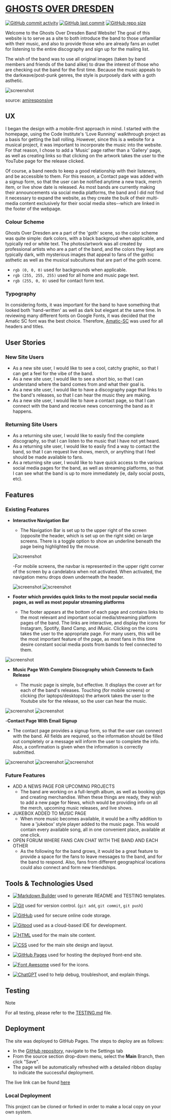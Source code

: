 # [GHOSTS OVER DRESDEN](https://craigdickerson725.github.io/ghosts_over_dresden)

[![GitHub commit activity](https://img.shields.io/github/commit-activity/t/craigdickerson725/ghosts_over_dresden)](https://github.com/craigdickerson725/ghosts_over_dresden/commits/main)
[![GitHub last commit](https://img.shields.io/github/last-commit/craigdickerson725/ghosts_over_dresden)](https://github.com/craigdickerson725/ghosts_over_dresden/commits/main)
[![GitHub repo size](https://img.shields.io/github/repo-size/craigdickerson725/ghosts_over_dresden)](https://github.com/craigdickerson725/ghosts_over_dresden)

Welcome to the Ghosts Over Dresden Band Website!  The goal of this website is to serve as a site to both introduce the band to those unfamiliar with their music, and also to provide those who are already fans an outlet for listening to the entire discography and sign up for the mailing list.

The wish of the band was to use all original images (taken by band members and friends of the band alike) to draw the interest of those who are checking out the band for the first time.  Because the music appeals to the darkwave/post-punk genres, the style is purposely dark with a goth asthetic. 

![screenshot](documentation/mockup_screenshot.png.png)

source: [amiresponsive](https://ui.dev/amiresponsive?url=https://craigdickerson725.github.io/ghosts_over_dresden)

## UX

I began the design with a mobile-first approach in mind. I started with the homepage, using the Code Institute's 'Love Running' walkthrough project as a basis for getting the ball rolling.  However, since this is a website for a musical project, it was important to incorporate the music into the website.  For that reason, I chose to add a 'Music' page rather than a 'Gallery' page, as well as creating links so that clicking on the artwork takes the user to the YouTube page for the release clicked.

Of course, a band needs to keep a good relationship with their listeners, and be accessible to them.  For this reason, a Contact page was added with a signup form, so that the user can be notified anytime a new track, merch item, or live show date is released.  As most bands are currently making their announcements via social media platforms, the band and I did not find it necessary to expand the website, as they create the bulk of their multi-media content exclusively for their social media sites--which are linked in the footer of the webpage.

### Colour Scheme

Ghosts Over Dresden are a part of the 'goth' scene, so the color scheme was quite simple:  dark colors, with a black backgroud when applicable, and typically red or white text.  The photos/artwork was all created by professional artists who are a part of the band, and the colors they kept are typically dark, with mysterious images that appeal to fans of the gothic asthetic as well as the musical subcultures that are part of the goth scene.

- `rgb (0, 0, 0)` used for backgrounds when applicable.
- `rgb (255, 255, 255)` used for all home and music page text.
- `rgb (255, 0, 0)` used for contact form text.

### Typography

In considering fonts, it was important for the band to have something that looked both 'hand-written' as well as dark but elegant at the same time.  In reviewing many different fonts on Google Fonts, it was decided that the Amatic SC font was the best choice.  Therefore, [Amatic-SC](https://fonts.googleapis.com/css2?family=Amatic+SC:wght@400;700&display=swap) was used for all headers and titles.

## User Stories

### New Site Users

- As a new site user, I would like to see a cool, catchy graphic, so that I can get a feel for the vibe of the band.
- As a new site user, I would like to see a short bio, so that I can understand where the band comes from and what their goal is.
- As a new site user, I would like to have a discography page that links to the band's releases, so that I can hear the music they are making.
- As a new site user, I would like to have a contact page, so that I can connect with the band and receive news concerning the band as it happens.

### Returning Site Users

- As a returning site user, I would like to easily find the complete discography, so that I can listen to the music that I have not yet heard.
- As a returning site user, I would like to easily find a way to contact the band, so that I can request live shows, merch, or anything that I feel should be made available to fans.
- As a returning site user, I would like to have quick access to the various social media pages for the band, as well as streaming platforms, so that I can see what the band is up to more immediately (ie, daily social posts, etc).

## Features

### Existing Features

- **Interactive Navigation Bar**

    - The Navigation Bar is set up to the upper right of the screen (opposite the header, which is set up on the right side) on large screens. There is a toggle option to show an underline beneath the page being highlighted by the mouse.

    ![screenshot](documentation/features/navbar_large_screens.png)

    -For mobile screens, the navbar is represented in the upper right corner of the screen by a candelabra when not activated.  When activated, the navigation menu drops down underneath the header.

    ![screenshot](documentation/features/navbar_mobile_unclicked.png)
    ![screenshot](documentation/features/navbar_mobile_dropdown.png)

- **Footer which provides quick links to the most popular social media pages, as well as most popular streaming platforms**

    - The footer appears at the bottom of each page and contains links to the most relevant and important social media/streaming platform pages of the band.  The links are interactive, and display the icons for Instagram, Spotify, Band Camp, and iMusic.  Clicking on the icons takes the user to the appropriate page.  For many users, this will be the most important feature of the page, as most fans in this time desire constant social media posts from bands to feel connected to them.

![screenshot](documentation/features/footer.png)

- **Music Page With Complete Discography which Connects to Each Release**

    - The music page is simple, but effective.  It displays the cover art for each of the band's releases.  Touching (for mobile screens) or clicking (for laptops/desktops) the artwork takes the user to the Youtube site for the release, so the user can hear the music.  

![screenshot](documentation/features/music_page_mobile.png)
![screenshot](documentation/features/music_page_large_screens.png)

-**Contact Page With Email Signup**

  - The contact page provides a signup form, so that the user can connect with the band.  All fields are required, so the information should be filled out completely or a message will inform the user to complete the info.  Also, a confirmation is given when the information is correctly submitted.

![screenshot](documentation/features/signup_form_with_info_incomplete.png)
![screenshot](documentation/features/signup_form_with_info_completed.png)
![screenshot](documentation/features/signup_form_submission_confirmation.png)

### Future Features

- ADD A NEWS PAGE FOR UPCOMING PROJECTS
    - The band are working on a full-length album, as well as booking gigs and creating merchandise.  When these things are ready, they wish to add a new page for News, which would be providing info on all the merch, upcoming music releases, and live shows.
- JUKEBOX ADDED TO MUSIC PAGE
    - When more music becomes available, it would be a nifty addition to have a 'jukebox' style player added to the music page.  This would contain every available song, all in one convenient place, available at one click.
- OPEN FORUM WHERE FANS CAN CHAT WITH THE BAND AND EACH OTHER
    - As the following for the band grows, it would be a great feature to provide a space for the fans to leave messages to the band, and for the band to respond.  Also, fans from different geographical locations could also connect and form new friendships.

## Tools & Technologies Used

- [![Markdown Builder](https://img.shields.io/badge/Markdown_Builder-grey?logo=markdown&logoColor=000000)](https://tim.2bn.dev/markdown-builder) used to generate README and TESTING templates.

- [![Git](https://img.shields.io/badge/Git-grey?logo=git&logoColor=F05032)](https://git-scm.com) used for version control. (`git add`, `git commit`, `git push`)

- [![GitHub](https://img.shields.io/badge/GitHub-grey?logo=github&logoColor=181717)](https://github.com) used for secure online code storage.

- [![Gitpod](https://img.shields.io/badge/Gitpod-grey?logo=gitpod&logoColor=FFAE33)](https://gitpod.io) used as a cloud-based IDE for development.

- [![HTML](https://img.shields.io/badge/HTML-grey?logo=html5&logoColor=E34F26)](https://en.wikipedia.org/wiki/HTML) used for the main site content.

- [![CSS](https://img.shields.io/badge/CSS-grey?logo=css3&logoColor=1572B6)](https://en.wikipedia.org/wiki/CSS) used for the main site design and layout.

- [![GitHub Pages](https://img.shields.io/badge/GitHub_Pages-grey?logo=githubpages&logoColor=222222)](https://pages.github.com) used for hosting the deployed front-end site.

- [![Font Awesome](https://img.shields.io/badge/Font_Awesome-grey?logo=fontawesome&logoColor=528DD7)](https://fontawesome.com) used for the icons.

- [![ChatGPT](https://img.shields.io/badge/ChatGPT-grey?logo=chromatic&logoColor=75A99C)](https://chat.openai.com) used to help debug, troubleshoot, and explain things.

## Testing

> [!NOTE]  
> For all testing, please refer to the [TESTING.md](TESTING.md) file.

## Deployment

The site was deployed to GitHub Pages. The steps to deploy are as follows:

- In the [GitHub repository](https://github.com/craigdickerson725/ghosts_over_dresden), navigate to the Settings tab 
- From the source section drop-down menu, select the **Main** Branch, then click "Save".
- The page will be automatically refreshed with a detailed ribbon display to indicate the successful deployment.

The live link can be found [here](https://craigdickerson725.github.io/ghosts_over_dresden)

### Local Deployment

This project can be cloned or forked in order to make a local copy on your own system.

